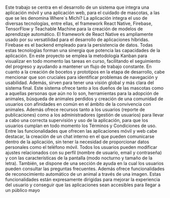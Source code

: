 Este trabajo se centra en el desarrollo de un sistema que integra una aplicación móvil y una
aplicación web, para el cuidado de mascotas, a las que se les denomina Where´s Michi? La
aplicación integra el uso de diversas tecnologías, entre ellas, el framework React Native,
Firebase, TensorFlow y Teachable Machine para la creación de modelos de aprendizaje
automático. El framework de React Native es ampliamente usado por su versatilidad para el
desarrollo de aplicaciones híbridas. Firebase es el backend empleado para la persistencia
de datos. Todas estas tecnologías forman una sinergia que potencia las capacidades de la
aplicación.
En este proyecto se emplea la metodología Kanban para visualizar en todo momento las
tareas en curso, facilitando el seguimiento del progreso y ayudando a mantener un flujo de
trabajo constante. En cuanto a la creación de bocetos y prototipos en la etapa de desarrollo,
cabe mencionar que son cruciales para identificar problemas de navegación y usabilidad.
Además, sirven para tener una visión global y más clara del sistema final.
Este sistema ofrece tanto a los dueños de las mascotas como a aquellas personas que aún
no lo son, herramientas para la adopción de animales, búsqueda de animales perdidos y
creación de una comunidad de usuarios con afinidades en común en el ámbito de la
convivencia con animales. Además ofrece recursos tanto a los usuarios (reporte de
publicaciones) como a los administradores (gestión de usuarios) para llevar a cabo una
correcta supervisión y uso de la aplicación, para que los usuarios cumplan en todo momento
los Términos y Condiciones de uso.
Entre las funcionalidades que ofrecen las aplicaciones móvil y web cabe destacar, la
creación de un chat interno en el que pueden comunicarse dentro de la aplicación, sin tener
la necesidad de proporcionar datos personales como el teléfono móvil. Todos los usuarios
pueden modificar ajustes relacionados con su perfil (nombre de usuario, email y contraseña)
y con las características de la pantalla (modo nocturno y tamaño de la letra). También, se
dispone de una sección de ayuda en la cual los usuarios pueden consultar las preguntas
frecuentes. Además ofrece funcionalidades de reconocimiento automático de un animal a
través de una imagen. Estas funcionalidades están expresamente dirigidas para mejorar la
experiencia del usuario y conseguir que las aplicaciones sean accesibles para llegar a un
público mayo
